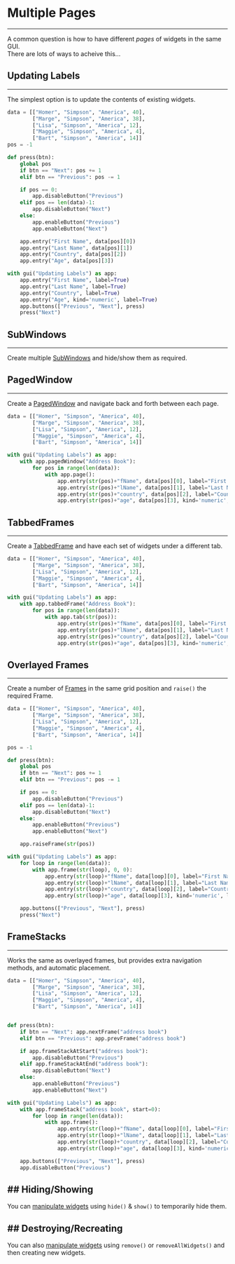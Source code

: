 # Multiple Pages  
---

A common question is how to have different *pages* of widgets in the same GUI.  
There are lots of ways to acheive this...

## Updating Labels  
---

The simplest option is to update the contents of existing widgets.  
```python
data = [["Homer", "Simpson", "America", 40],
        ["Marge", "Simpson", "America", 38],
        ["Lisa", "Simpson", "America", 12],
        ["Maggie", "Simpson", "America", 4],
        ["Bart", "Simpson", "America", 14]]
pos = -1

def press(btn):
    global pos 
    if btn == "Next": pos += 1
    elif btn == "Previous": pos -= 1

    if pos == 0:
        app.disableButton("Previous")
    elif pos == len(data)-1:
        app.disableButton("Next")
    else:
        app.enableButton("Previous")
        app.enableButton("Next")

    app.entry("First Name", data[pos][0])
    app.entry("Last Name", data[pos][1])
    app.entry("Country", data[pos][2])
    app.entry("Age", data[pos][3])

with gui("Updating Labels") as app:
    app.entry("First Name", label=True)
    app.entry("Last Name", label=True)
    app.entry("Country", label=True)
    app.entry("Age", kind='numeric', label=True)
    app.buttons(["Previous", "Next"], press)
    press("Next")
```

## SubWindows  
---

Create multiple [SubWindows](/pythonSubWindows) and hide/show them as required.  

## PagedWindow  
---

Create a [PagedWindow](/pythonWidgetGrouping/#paged-window) and navigate back and forth between each page.  
```python
data = [["Homer", "Simpson", "America", 40],
        ["Marge", "Simpson", "America", 38],
        ["Lisa", "Simpson", "America", 12],
        ["Maggie", "Simpson", "America", 4], 
        ["Bart", "Simpson", "America", 14]]

with gui("Updating Labels") as app:
    with app.pagedWindow("Address Book"):
        for pos in range(len(data)):
            with app.page():
                app.entry(str(pos)+"fName", data[pos][0], label="First Name")
                app.entry(str(pos)+"lName", data[pos][1], label="Last Name")
                app.entry(str(pos)+"country", data[pos][2], label="Country")
                app.entry(str(pos)+"age", data[pos][3], kind='numeric', label="Age")
```

## TabbedFrames  
---

Create a [TabbedFrame](/pythonWidgetGrouping/#tabbed-frame) and have each set of widgets under a different tab.  
```python
data = [["Homer", "Simpson", "America", 40],
        ["Marge", "Simpson", "America", 38],
        ["Lisa", "Simpson", "America", 12],
        ["Maggie", "Simpson", "America", 4], 
        ["Bart", "Simpson", "America", 14]]

with gui("Updating Labels") as app:
    with app.tabbedFrame("Address Book"):
        for pos in range(len(data)):
            with app.tab(str(pos)):
                app.entry(str(pos)+"fName", data[pos][0], label="First Name")
                app.entry(str(pos)+"lName", data[pos][1], label="Last Name")
                app.entry(str(pos)+"country", data[pos][2], label="Country")
                app.entry(str(pos)+"age", data[pos][3], kind='numeric', label="Age")
```

## Overlayed Frames  
---

Create a number of [Frames](/pythonWidgetGrouping/#frame) in the same grid position and `raise()` the required Frame.  
```python
data = [["Homer", "Simpson", "America", 40],
        ["Marge", "Simpson", "America", 38],
        ["Lisa", "Simpson", "America", 12],
        ["Maggie", "Simpson", "America", 4], 
        ["Bart", "Simpson", "America", 14]]

pos = -1

def press(btn):
    global pos 
    if btn == "Next": pos += 1
    elif btn == "Previous": pos -= 1

    if pos == 0:
        app.disableButton("Previous")
    elif pos == len(data)-1:
        app.disableButton("Next")
    else:
        app.enableButton("Previous")
        app.enableButton("Next")

    app.raiseFrame(str(pos))

with gui("Updating Labels") as app:
    for loop in range(len(data)):
        with app.frame(str(loop), 0, 0): 
            app.entry(str(loop)+"fName", data[loop][0], label="First Name")
            app.entry(str(loop)+"lName", data[loop][1], label="Last Name")
            app.entry(str(loop)+"country", data[loop][2], label="Country")
            app.entry(str(loop)+"age", data[loop][3], kind='numeric', label="Age")

    app.buttons(["Previous", "Next"], press)
    press("Next")
```

## FrameStacks  
---

Works the same as overlayed frames, but provides extra navigation methods, and automatic placement.  
```python
data = [["Homer", "Simpson", "America", 40],
        ["Marge", "Simpson", "America", 38],
        ["Lisa", "Simpson", "America", 12],
        ["Maggie", "Simpson", "America", 4], 
        ["Bart", "Simpson", "America", 14]]


def press(btn):
    if btn == "Next": app.nextFrame("address book")
    elif btn == "Previous": app.prevFrame("address book")

    if app.frameStackAtStart("address book"):
        app.disableButton("Previous")
    elif app.frameStackAtEnd("address book"):
        app.disableButton("Next")
    else:
        app.enableButton("Previous")
        app.enableButton("Next")

with gui("Updating Labels") as app:
    with app.frameStack("address book", start=0):
        for loop in range(len(data)):
            with app.frame():
                app.entry(str(loop)+"fName", data[loop][0], label="First Name")
                app.entry(str(loop)+"lName", data[loop][1], label="Last Name")
                app.entry(str(loop)+"country", data[loop][2], label="Country")
                app.entry(str(loop)+"age", data[loop][3], kind='numeric', label="Age")

    app.buttons(["Previous", "Next"], press)
    app.disableButton("Previous")
```

## Hiding/Showing  
---

You can [manipulate widgets](/pythonWidgetOptions/#widget-manipulation) using `hide()` & `show()` to temporarily hide them.  

## Destroying/Recreating
---

You can also [manipulate widgets](/pythonWidgetOptions/#widget-manipulation) using `remove()` or `removeAllWidgets()` and then creating new widgets.  
